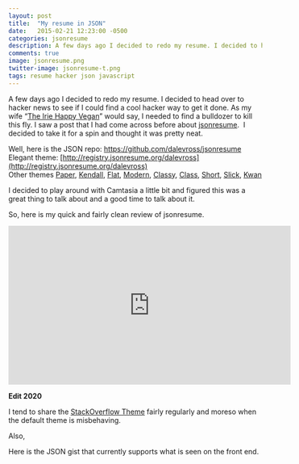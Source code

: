 ```yaml
---
layout: post
title:  "My resume in JSON"
date:   2015-02-21 12:23:00 -0500
categories: jsonresume
description: A few days ago I decided to redo my resume. I decided to head over to hacker news.
comments: true
image: jsonresume.png
twitter-image: jsonresume-t.png
tags: resume hacker json javascript
---
```


A few days ago I decided to redo my resume. I decided to head over to hacker news to see if I could find a cool hacker way to get it done. As my wife “[The Irie Happy Vegan](http://www.dajeneats.com "Irie Happy Vegan")” would say, I needed to find a bulldozer to kill this fly. I saw a post that I had come across before about [jsonresume](https://jsonresume.org/).  I decided to take it for a spin and thought it was pretty neat.

Well, here is the JSON repo: https://github.com/dalevross/jsonresume  
Elegant theme: [http://registry.jsonresume.org/dalevross](http://registry.jsonresume.org/dalevross)  
Other themes [Paper](http://registry.jsonresume.org/dalevross?theme=paper), [Kendall](http://registry.jsonresume.org/dalevross?theme=kendall), [Flat](http://registry.jsonresume.org/dalevross?theme=flat), [Modern](http://registry.jsonresume.org/dalevross?theme=modern), [Classy](http://registry.jsonresume.org/dalevross?theme=classy), [Class](http://registry.jsonresume.org/dalevross?theme=class), [Short](http://registry.jsonresume.org/dalevross?theme=short), [Slick](http://registry.jsonresume.org/dalevross?theme=slick), [Kwan](http://registry.jsonresume.org/dalevross?theme=kwan)

I decided to play around with Camtasia a little bit and figured this was a great thing to talk about and a good time to talk about it.

So, here is my quick and fairly clean review of jsonresume.

<iframe width="560" height="315" src="https://www.youtube.com/embed/moBs_GMdnEw" frameborder="0" allow="accelerometer; autoplay; encrypted-media; gyroscope; picture-in-picture" allowfullscreen></iframe>



**Edit 2020**

I tend to share the [StackOverflow Theme](http://registry.jsonresume.org/dalevross?theme=stackoverflow) fairly regularly and moreso when the default theme is misbehaving.

Also,

Here is the JSON gist that currently supports what is seen on the front end.

<script src="https://gist.github.com/dalevross/b84a41642d5db6aa6ad82a8ce325d5db.js"></script>

